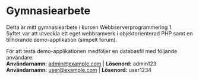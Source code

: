 # Gymnasiearbete
Detta är mitt gymnasiearbete i kursen Webbserverprogrammering 1.  
Syftet var att utveckla ett eget webbramverk i objektorienterad PHP samt en tillhörande demo-applikation (simpelt forum).

För att testa demo-applikationen medföljer en databasfil med följande användare:  
**Användarnamn:** admin@example.com | **Lösenord:** admin123  
**Användarnamn:** user@example.com | **Lösenord:** user1234
